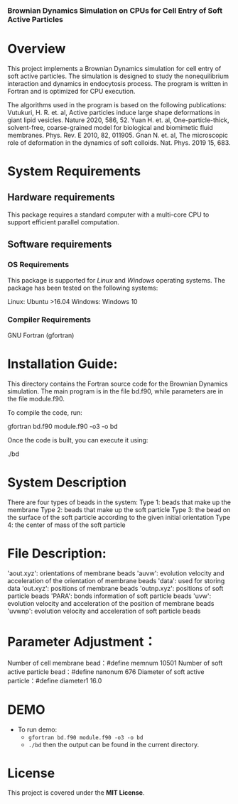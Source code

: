 ### Brownian Dynamics Simulation on CPUs for Cell Entry of Soft Active Particles ###

# Overview

This project implements a Brownian Dynamics simulation for cell entry of soft active particles. 
The simulation is designed to study the nonequilibrium interaction and dynamics in endocytosis process. 
The program is written in Fortran and is optimized for CPU execution.

The algorithms used in the program is based on the following publications:
Vutukuri, H. R. et. al, Active particles induce large shape deformations in giant lipid vesicles. 
Nature 2020, 586, 52.
Yuan H. et. al, One-particle-thick, solvent-free, coarse-grained model for biological and biomimetic fluid membranes.
Phys. Rev. E 2010, 82, 011905.
Gnan N. et. al, The microscopic role of deformation in the dynamics of soft colloids.
Nat. Phys. 2019 15, 683.

# System Requirements
## Hardware requirements

This package requires a standard computer with a multi-core CPU to support efficient parallel computation.

## Software requirements
### OS Requirements
This package is supported for *Linux* and *Windows* operating systems. The package has been tested on the following systems:

Linux: Ubuntu >16.04
Windows: Windows 10

### Compiler Requirements
GNU Fortran (gfortran)

# Installation Guide:

This directory contains the Fortran source code for the Brownian Dynamics simulation. 
The main program is in the file bd.f90, while parameters are in the file module.f90.

To compile the code, run:

gfortran bd.f90 module.f90 -o3 -o bd

Once the code is built, you can execute it using:

./bd

# System Description

There are four types of beads in the system:
Type 1: beads that make up the membrane
Type 2: beads that make up the soft particle
Type 3: the bead on the surface of the soft particle according to the given initial orientation
Type 4: the center of mass of the soft particle

# File Description:

'aout.xyz': orientations of membrane beads
'auvw': evolution velocity and acceleration of the orientation of membrane beads
'data': used for storing data
'out.xyz': positions of membrane beads
'outnp.xyz': positions of soft particle beads
'PARA': bonds information of soft particle beads
'uvw': evolution velocity and acceleration of the position of membrane beads
'uvwnp': evolution velocity and acceleration of soft particle beads

# Parameter Adjustment：

Number of cell membrane bead：#define memnum 10501
Number of soft active particle bead：#define nanonum 676
Diameter of soft active particle：#define diameter1 16.0

# DEMO

- To run demo:
  - `gfortran bd.f90 module.f90 -o3 -o bd`
  - `./bd`
  then the output can be found in the current directory.

# License

This project is covered under the **MIT License**.
